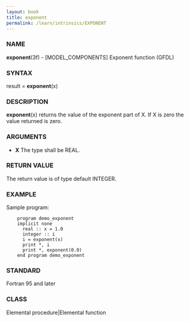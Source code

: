 ```yaml
---
layout: book
title: exponent
permalink: /learn/intrinsics/EXPONENT
---
```

### NAME

**exponent**(3f) - \[MODEL\_COMPONENTS\] Exponent function
(GFDL)

### SYNTAX

result = **exponent**(x)

### DESCRIPTION

**exponent**(x) returns the value of the exponent part of X. If X is
zero the value returned is zero.

### ARGUMENTS

  - **X**
    The type shall be REAL.

### RETURN VALUE

The return value is of type default INTEGER.

### EXAMPLE

Sample program:

```
    program demo_exponent
    implicit none
      real :: x = 1.0
      integer :: i
      i = exponent(x)
      print *, i
      print *, exponent(0.0)
    end program demo_exponent
```

### STANDARD

Fortran 95 and later

### CLASS

Elemental procedure\|Elemental function
